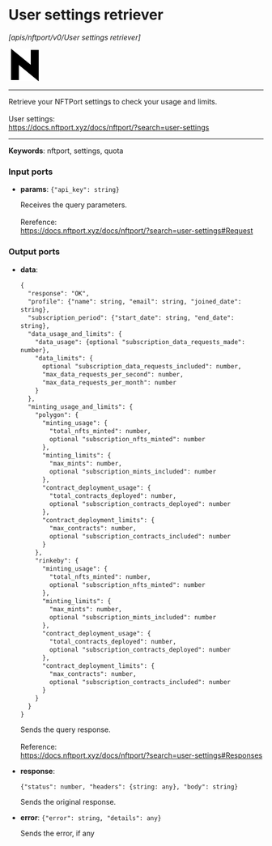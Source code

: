 # User settings retriever

_[apis/nftport/v0/User settings retriever]_

![icon](</assets/icons/352b98b2-6df6-4a21-93e1-a31cf5b9311d.png>)

---

Retrieve your NFTPort settings to check your usage and limits.<br>
<br>
User settings:<br>
https://docs.nftport.xyz/docs/nftport/?search=user-settings<br>

---

__Keywords__: nftport, settings, quota

### Input ports

* __params__: ` {"api_key": string} `

    Receives the query parameters.<br>
    <br>
    Rerefence:<br>
    https://docs.nftport.xyz/docs/nftport/?search=user-settings#Request<br>

### Output ports

* __data__: 
    ```
    {
      "response": "OK",
      "profile": {"name": string, "email": string, "joined_date": string},
      "subscription_period": {"start_date": string, "end_date": string},
      "data_usage_and_limits": {
        "data_usage": {optional "subscription_data_requests_made": number},
        "data_limits": {
          optional "subscription_data_requests_included": number,
          "max_data_requests_per_second": number,
          "max_data_requests_per_month": number
        }
      },
      "minting_usage_and_limits": {
        "polygon": {
          "minting_usage": {
            "total_nfts_minted": number,
            optional "subscription_nfts_minted": number
          },
          "minting_limits": {
            "max_mints": number,
            optional "subscription_mints_included": number
          },
          "contract_deployment_usage": {
            "total_contracts_deployed": number,
            optional "subscription_contracts_deployed": number
          },
          "contract_deployment_limits": {
            "max_contracts": number,
            optional "subscription_contracts_included": number
          }
        },
        "rinkeby": {
          "minting_usage": {
            "total_nfts_minted": number,
            optional "subscription_nfts_minted": number
          },
          "minting_limits": {
            "max_mints": number,
            optional "subscription_mints_included": number
          },
          "contract_deployment_usage": {
            "total_contracts_deployed": number,
            optional "subscription_contracts_deployed": number
          },
          "contract_deployment_limits": {
            "max_contracts": number,
            optional "subscription_contracts_included": number
          }
        }
      }
    }
    ```

    Sends the query response.<br>
    <br>
    Reference:<br>
    https://docs.nftport.xyz/docs/nftport/?search=user-settings#Responses<br>


* __response__: 
    ```
    {"status": number, "headers": {string: any}, "body": string}
    ```

    Sends the original response.<br>


* __error__: ` {"error": string, "details": any} `

    Sends the error, if any<br>

